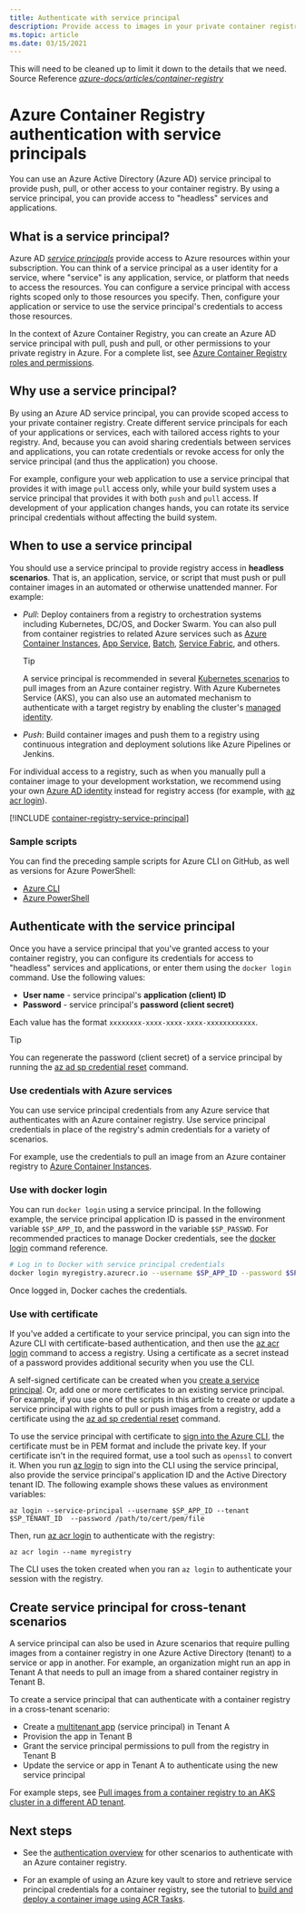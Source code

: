 ```yaml
---
title: Authenticate with service principal
description: Provide access to images in your private container registry by using an Azure Active Directory service principal.
ms.topic: article
ms.date: 03/15/2021
---
```


This will need to be cleaned up to limit it down to the details that we need. 
Source Reference [*azure-docs/articles/container-registry*](https://github.com/MicrosoftDocs/azure-docs/blob/master/articles/container-registry/container-registry-auth-service-principal.md) 


# Azure Container Registry authentication with service principals

You can use an Azure Active Directory (Azure AD) service principal to provide push, pull, or other access to your container registry. By using a service principal, you can provide access to "headless" services and applications.

## What is a service principal?

Azure AD [*service principals*](../active-directory/develop/app-objects-and-service-principals.md) provide access to Azure resources within your subscription. You can think of a service principal as a user identity for a service, where "service" is any application, service, or platform that needs to access the resources. You can configure a service principal with access rights scoped only to those resources you specify. Then, configure your application or service to use the service principal's credentials to access those resources.

In the context of Azure Container Registry, you can create an Azure AD service principal with pull, push and pull, or other permissions to your private registry in Azure. For a complete list, see [Azure Container Registry roles and permissions](container-registry-roles.md).

## Why use a service principal?

By using an Azure AD service principal, you can provide scoped access to your private container registry. Create different service principals for each of your applications or services, each with tailored access rights to your registry. And, because you can avoid sharing credentials between services and applications, you can rotate credentials or revoke access for only the service principal (and thus the application) you choose.

For example, configure your web application to use a service principal that provides it with image `pull` access only, while your build system uses a service principal that provides it with both `push` and `pull` access. If development of your application changes hands, you can rotate its service principal credentials without affecting the build system.

## When to use a service principal

You should use a service principal to provide registry access in **headless scenarios**. That is, an application, service, or script that must push or pull container images in an automated or otherwise unattended manner. For example:

  * *Pull*: Deploy containers from a registry to orchestration systems including Kubernetes, DC/OS, and Docker Swarm. You can also pull from container registries to related Azure services such as [Azure Container Instances](container-registry-auth-aci.md), [App Service](../app-service/index.yml), [Batch](../batch/index.yml), [Service Fabric](../service-fabric/index.yml), and others.

    > [!TIP]
    > A service principal is recommended in several [Kubernetes scenarios](authenticate-kubernetes-options.md) to pull images from an Azure container registry. With Azure Kubernetes Service (AKS), you can also use an automated mechanism to authenticate with a target registry by enabling the cluster's [managed identity](../aks/cluster-container-registry-integration.md). 
  * *Push*: Build container images and push them to a registry using continuous integration and deployment solutions like Azure Pipelines or Jenkins.

For individual access to a registry, such as when you manually pull a container image to your development workstation, we recommend using your own [Azure AD identity](container-registry-authentication.md#individual-login-with-azure-ad) instead for registry access (for example, with [az acr login][az-acr-login]).

[!INCLUDE [container-registry-service-principal](../../includes/container-registry-service-principal.md)]

### Sample scripts

You can find the preceding sample scripts for Azure CLI on GitHub, as well as versions for Azure PowerShell:

* [Azure CLI][acr-scripts-cli]
* [Azure PowerShell][acr-scripts-psh]

## Authenticate with the service principal

Once you have a service principal that you've granted access to your container registry, you can configure its credentials for access to "headless" services and applications, or enter them using the `docker login` command. Use the following values:

* **User name** - service principal's **application (client) ID**
* **Password** - service principal's **password (client secret)**

Each value has the format `xxxxxxxx-xxxx-xxxx-xxxx-xxxxxxxxxxxx`. 

> [!TIP]
> You can regenerate the password (client secret) of a service principal by running the [az ad sp credential reset](/cli/azure/ad/sp/credential#az_ad_sp_credential_reset) command.
>

### Use credentials with Azure services

You can use service principal credentials from any Azure service that authenticates with an Azure container registry.  Use service principal credentials in place of the registry's admin credentials for a variety of scenarios.

For example, use the credentials to pull an image from an Azure container registry to [Azure Container Instances](container-registry-auth-aci.md).

### Use with docker login

You can run `docker login` using a service principal. In the following example, the service principal application ID is passed in the environment variable `$SP_APP_ID`, and the password in the variable `$SP_PASSWD`. For recommended practices to manage Docker credentials, see the [docker login](https://docs.docker.com/engine/reference/commandline/login/) command reference.

```bash
# Log in to Docker with service principal credentials
docker login myregistry.azurecr.io --username $SP_APP_ID --password $SP_PASSWD
```

Once logged in, Docker caches the credentials.

### Use with certificate

If you've added a certificate to your service principal, you can sign into the Azure CLI with certificate-based authentication, and then use the [az acr login][az-acr-login] command to access a registry. Using a certificate as a secret instead of a password provides additional security when you use the CLI. 

A self-signed certificate can be created when you [create a service principal](/cli/azure/create-an-azure-service-principal-azure-cli). Or, add one or more certificates to an existing service principal. For example, if you use one of the scripts in this article to create or update a service principal with rights to pull or push images from a registry, add a certificate using the [az ad sp credential reset][az-ad-sp-credential-reset] command.

To use the service principal with certificate to [sign into the Azure CLI](/cli/azure/authenticate-azure-cli#sign-in-with-a-service-principal), the certificate must be in PEM format and include the private key. If your certificate isn't in the required format, use a tool such as `openssl` to convert it. When you run [az login][az-login] to sign into the CLI using the service principal, also provide the service principal's application ID and the Active Directory tenant ID. The following example shows these values as environment variables:

```azurecli
az login --service-principal --username $SP_APP_ID --tenant $SP_TENANT_ID  --password /path/to/cert/pem/file
```

Then, run [az acr login][az-acr-login] to authenticate with the registry:

```azurecli
az acr login --name myregistry
```

The CLI uses the token created when you ran `az login` to authenticate your session with the registry.

## Create service principal for cross-tenant scenarios

A service principal can also be used in Azure scenarios that require pulling images from a container registry in one Azure Active Directory (tenant) to a service or app in another. For example, an organization might run an app in Tenant A that needs to pull an image from a shared container registry in Tenant B.

To create a service principal that can authenticate with a container registry in a cross-tenant scenario:

*  Create a [multitenant app](../active-directory/develop/single-and-multi-tenant-apps.md) (service principal) in Tenant A 
* Provision the app in Tenant B
* Grant the service principal permissions to pull from the registry in Tenant B
* Update the service or app in Tenant A to authenticate using the new service principal

For example steps, see [Pull images from a container registry to an AKS cluster in a different AD tenant](authenticate-aks-cross-tenant.md).

## Next steps

* See the [authentication overview](container-registry-authentication.md) for other scenarios to authenticate with an Azure container registry.

* For an example of using an Azure key vault to store and retrieve service principal credentials for a container registry, see the tutorial to [build and deploy a container image using ACR Tasks](container-registry-tutorial-quick-task.md).

<!-- LINKS - External -->
[acr-scripts-cli]: https://github.com/Azure/azure-docs-cli-python-samples/tree/master/container-registry
[acr-scripts-psh]: https://github.com/Azure/azure-docs-powershell-samples/tree/master/container-registry

<!-- LINKS - Internal -->
[az-acr-login]: /cli/azure/acr#az_acr_login
[az-login]: /cli/azure/reference-index#az_login
[az-ad-sp-credential-reset]: /cli/azure/ad/sp/credential#az_ad_sp_credential_reset
